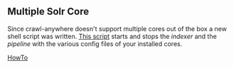 Multiple Solr Core
------------------

Since crawl-anywhere doesn't support multiple cores out of the box a new shell script was written.
[This script](https://github.com/xima-media/crawl-anywhere/tree/master/scripts/linux/switchCore.sh) starts and stops the *indexer* and the *pipeline* with the various config files of your installed cores.

[HowTo](https://github.com/xima-media/crawl-anywhere/tree/master/docs/MULTIPLE_CORES.md)
